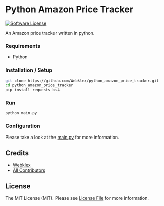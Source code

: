 # Python Amazon Price Tracker
[![Software License][ico-license]](LICENSE.md)

An Amazon price tracker written in python.


### Requirements
- Python


### Installation / Setup
```bash
git clone https://github.com/Webklex/python_amazon_price_tracker.git
cd python_amazon_price_tracker
pip install requests bs4
```


### Run
```bash
python main.py
```


### Configuration
Please take a look at the [main.py](main.py) for more information.


## Credits
- [Webklex][link-author]
- [All Contributors][link-contributors]


## License
The MIT License (MIT). Please see [License File](LICENSE.md) for more information.


[ico-license]: https://img.shields.io/badge/license-MIT-brightgreen.svg?style=flat-square
[link-contributors]: https://github.com/Webklex/python_amazon_price_tracker/graphs/contributors
[link-author]: https://github.com/webklex